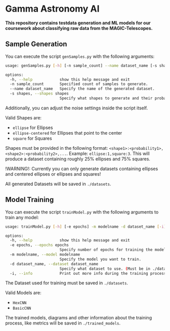 # Gamma Astronomy AI

**This repository contains testdata generation and ML models for our coursework about classifying raw data from the MAGIC-Telescopes.**

## Sample Generation

You can execute the script `genSamples.py` with the following arguments:

```sh
usage: genSamples.py [-h] [-n sample_count] --name dataset_name [-s shapes]

options:
  -h, --help            show this help message and exit
  -n sample_count       Specified count of samples to generate.
  --name dataset_name   Specify the name of the generated dataset.
  -s shapes, --shapes shapes
                        Specify what shapes to generate and their probabilities.
```

Additionally, you can adjust the noise settings inside the script itself.

Valid Shapes are:
- `ellipse` for Ellipses
- `ellipse-centered` for Ellipses that point to the center
- `square` for Squares

Shapes must be provided in the following format: `<shape1>:<probability1>,<shape2>:<probability2>,...`.
Example: `ellipse:1,square:3`. This will produce a dataset containing roughly 25% ellipses and 75% squares.

!WARNING!: Currently you can only generate datasets containing ellipses and centered ellipses or ellipses and squares!

All generated Datasets will be saved in `./datasets`.


## Model Training

You can execute the script `trainModel.py` with the following arguments to train any model:

```sh
usage: trainModel.py [-h] [-e epochs] -m modelname -d dataset_name [-i]

options:
  -h, --help            show this help message and exit
  -e epochs, --epochs epochs
                        Specify number of epochs for training the model.
  -m modelname, --model modelname
                        Specify the model you want to train.
  -d dataset_name, --dataset dataset_name
                        Specify what dataset to use. (Must be in ./datasets)
  -i, --info            Print out more info during the training process, e.g. metrics for every epoch.
```

The Dataset used for training must be saved in `./datasets`.

Valid Models are:
- `HexCNN`
- `BasicCNN`

The trained models, diagrams and other information about the training process, like metrics will be saved in `./trained_models`.
